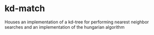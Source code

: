 # kd-match

Houses an implementation of a kd-tree for performing nearest neighbor searches and an implementation of the hungarian algorithm
